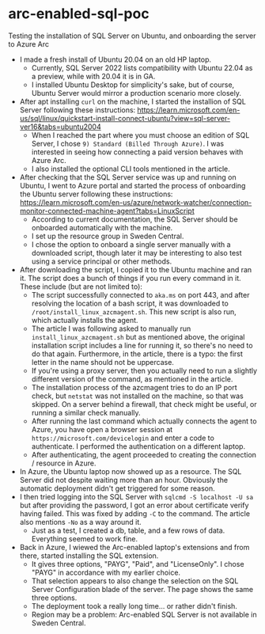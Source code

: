 # arc-enabled-sql-poc
Testing the installation of SQL Server on Ubuntu, and onboarding the server to Azure Arc

* I made a fresh install of Ubuntu 20.04 on an old HP laptop.
  - Currently, SQL Server 2022 lists compatibility with Ubuntu 22.04 as a preview, while with 20.04 it is in GA.
  - I installed Ubuntu Desktop for simplicity's sake, but of course, Ubuntu Server would mirror a production scenario more closely.
* After apt installing `curl` on the machine, I started the installion of SQL Server following these instructions: https://learn.microsoft.com/en-us/sql/linux/quickstart-install-connect-ubuntu?view=sql-server-ver16&tabs=ubuntu2004
  - When I reached the part where you must choose an edition of SQL Server, I chose `9) Standard (Billed Through Azure)`. I was interested in seeing how connecting a paid version behaves with Azure Arc.
  - I also installed the optional CLI tools mentioned in the article.
* After checking that the SQL Server service was up and running on Ubuntu, I went to Azure portal and started the process of onboarding the Ubuntu server following these instructions: https://learn.microsoft.com/en-us/azure/network-watcher/connection-monitor-connected-machine-agent?tabs=LinuxScript
  - According to current documentation, the SQL Server should be onboarded automatically with the machine.
  - I set up the resource group in Sweden Central.
  - I chose the option to onboard a single server manually with a downloaded script, though later it may be interesting to also test using a service principal or other methods.
* After downloading the script, I copied it to the Ubuntu machine and ran it. The script does a bunch of things if you run every command in it. These include (but are not limited to):
  - The script successfully connected to `aka.ms` on port 443, and after resolving the location of a bash script, it was downloaded to `/root/install_linux_azcmagent.sh`. This new script is also run, which actually installs the agent.
  - The article I was following asked to manually run `install_linux_azcmagent.sh` but as mentioned above, the original installation script includes a line for running it, so there's no need to do that again. Furthermore, in the article, there is a typo: the first letter in the name should not be uppercase.
  - If you're using a proxy server, then you actually need to run a slightly different version of the command, as mentioned in the article.
  - The installation process of the azcmagent tries to do an IP port check, but `netstat` was not installed on the machine, so that was skipped. On a server behind a firewall, that check might be useful, or running a similar check manually.
  - After running the last command which actually connects the agent to Azure, you have open a browser session at `https://microsoft.com/devicelogin` and enter a code to authenticate. I performed the authentication on a different laptop.
  - After authenticating, the agent proceeded to creating the connection / resource in Azure.
* In Azure, the Ubuntu laptop now showed up as a resource. The SQL Server did not despite waiting more than an hour. Obviously the automatic deployment didn't get triggered for some reason.
* I then tried logging into the SQL Server with `sqlcmd -S localhost -U sa` but after providing the password, I got an error about certificate verify having failed. This was fixed by adding `-C` to the command. The article also mentions `-No` as a way around it.
  - Just as a test, I created a db, table, and a few rows of data. Everything seemed to work fine.
* Back in Azure, I wiewed the Arc-enabled laptop's extensions and from there, started installing the SQL extension.
  - It gives three options, "PAYG", "Paid", and "LicenseOnly". I chose "PAYG" in accordance with my earlier choice.
  - That selection appears to also change the selection on the SQL Server Configuration blade of the server. The page shows the same three options.
  - The deployment took a really long time... or rather didn't finish.
  - Region may be a problem: Arc-enabled SQL Server is not available in Sweden Central.

